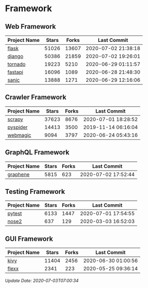 # Framework

## Web Framework

| Project Name | Stars | Forks | Last Commit |
| ------------ | ----- | ----- | ----------- |
| [flask](https://github.com/pallets/flask) | 51026 | 13607 | 2020-07-02 21:38:18 |
| [django](https://github.com/django/django) | 50386 | 21859 | 2020-07-02 19:26:01 |
| [tornado](https://github.com/tornadoweb/tornado) | 19223 | 5210 | 2020-06-29 01:11:57 |
| [fastapi](https://github.com/tiangolo/fastapi) | 16096 | 1089 | 2020-06-28 21:48:30 |
| [sanic](https://github.com/huge-success/sanic) | 13888 | 1271 | 2020-06-29 12:16:06 |

## Crawler Framework

| Project Name | Stars | Forks | Last Commit |
| ------------ | ----- | ----- | ----------- |
| [scrapy](https://github.com/scrapy/scrapy) | 37623 | 8676 | 2020-07-01 18:28:52 |
| [pyspider](https://github.com/binux/pyspider) | 14413 | 3500 | 2019-11-14 06:16:04 |
| [webmagic](https://github.com/code4craft/webmagic) | 9094 | 3797 | 2020-06-24 05:43:16 |

## GraphQL Framework

| Project Name | Stars | Forks | Last Commit |
| ------------ | ----- | ----- | ----------- |
| [graphene](https://github.com/graphql-python/graphene) | 5815 | 623 | 2020-07-02 17:52:44 |

## Testing Framework

| Project Name | Stars | Forks | Last Commit |
| ------------ | ----- | ----- | ----------- |
| [pytest](https://github.com/pytest-dev/pytest) | 6133 | 1447 | 2020-07-01 17:54:55 |
| [nose2](https://github.com/nose-devs/nose2) | 637 | 129 | 2020-03-03 16:52:03 |

## GUI Framework

| Project Name | Stars | Forks | Last Commit |
| ------------ | ----- | ----- | ----------- |
| [kivy](https://github.com/kivy/kivy) | 11404 | 2456 | 2020-06-30 01:00:56 |
| [flexx](https://github.com/flexxui/flexx) | 2341 | 223 | 2020-05-25 09:36:14 |

*Update Date: 2020-07-03T07:00:34*